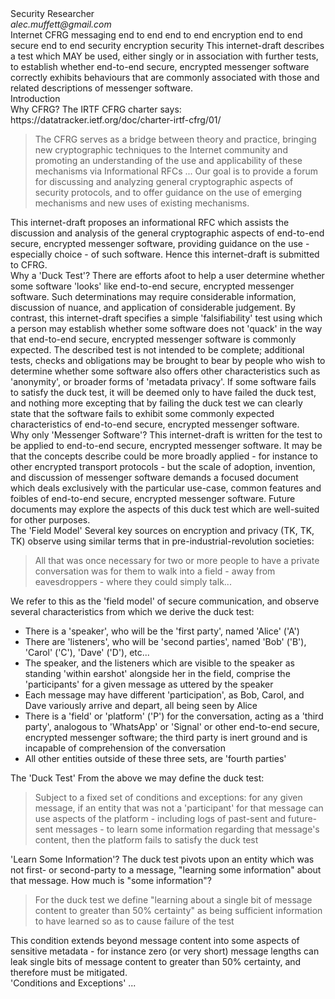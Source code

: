 <?xml version="1.0" encoding="utf-8"?>
<!-- name="GENERATOR" content="github.com/mmarkdown/mmark Mmark Markdown Processor - mmark.miek.nl" -->
<rfc version="3" ipr="trust200902" docName="draft-muffett-end-to-end-secure-messaging-04" submissionType="IETF" category="info" xml:lang="en" xmlns:xi="http://www.w3.org/2001/XInclude" indexInclude="true" consensus="true">

<front>
<title abbrev="e2esm">A 'Duck Test' for End-to-End Secure, Encrypted Messenger Software</title><seriesInfo value="draft-muffett-end-to-end-secure-messaging-04" stream="IETF" status="informational" name="Internet-Draft"></seriesInfo>
<author initials="A." surname="Muffett" fullname="Alec Muffett"><organization>Security Researcher</organization><address><postal><street></street>
</postal><email>alec.muffett@gmail.com</email>
</address></author><date/>
<area>Internet</area>
<workgroup>CFRG</workgroup>
<keyword>messaging</keyword>
<keyword>end to end</keyword>
<keyword>end to end encryption</keyword>
<keyword>end to end secure</keyword>
<keyword>end to end security</keyword>
<keyword>encryption</keyword>
<keyword>security</keyword>

<abstract>
<t>This internet-draft
describes a test
which <bcp14>MAY</bcp14> be used,
either singly
or in association
with further tests,
to establish whether
end-to-end secure,
encrypted messenger software
correctly exhibits behaviours
that are commonly
associated with those
and related descriptions
of messenger software.</t>
</abstract>

</front>

<middle>

<section anchor="introduction"><name>Introduction</name>

<section anchor="why-cfrg"><name>Why CFRG?</name>
<t>The IRTF CFRG charter says:
<eref target="https://datatracker.ietf.org/doc/charter-irtf-cfrg/01/">https://datatracker.ietf.org/doc/charter-irtf-cfrg/01/</eref></t>
<blockquote><t>The CFRG serves as a bridge between theory and practice, bringing
new cryptographic techniques to the Internet community and promoting
an understanding of the use and applicability of these mechanisms
via Informational RFCs ... Our goal is to provide a forum for
discussing and analyzing general cryptographic aspects of security
protocols, and to offer guidance on the use of emerging mechanisms
and new uses of existing mechanisms.</t>
</blockquote><t>This internet-draft proposes an informational RFC which assists the
discussion and analysis of the general cryptographic aspects of
end-to-end secure, encrypted messenger software, providing
guidance on the use - especially choice - of such software.</t>
<t>Hence this internet-draft is submitted to CFRG.</t>
</section>

<section anchor="why-a-duck-test"><name>Why a 'Duck Test'?</name>
<t>There are efforts afoot to help a user determine whether some software
'looks' like end-to-end secure, encrypted messenger software.  Such
determinations may require considerable information, discussion of
nuance, and application of considerable judgement.</t>
<t>By contrast, this internet-draft specifies a simple 'falsifiability'
test using which a person may establish whether some software does not
'quack' in the way that end-to-end secure, encrypted messenger
software is commonly expected.</t>
<t>The described test is not intended to be complete; additional tests,
checks and obligations may be brought to bear by people who wish to
determine whether some software also offers other characteristics such
as 'anonymity', or broader forms of 'metadata privacy'.</t>
<t>If some software fails to satisfy the duck test, it will be deemed
only to have failed the duck test, and nothing more excepting that by
failing the duck test we can clearly state that the software fails to
exhibit some commonly expected characteristics of end-to-end secure,
encrypted messenger software.</t>
</section>

<section anchor="why-only-messenger-software"><name>Why only 'Messenger Software'?</name>
<t>This internet-draft is written for the test to be applied to
end-to-end secure, encrypted messenger software.</t>
<t>It may be that the concepts describe could be more broadly applied -
for instance to other encrypted transport protocols - but the scale of
adoption, invention, and discussion of messenger software demands a
focused document which deals exclusively with the particular use-case,
common features and foibles of end-to-end secure, encrypted messenger
software.</t>
<t>Future documents may explore the aspects of this duck test which are
well-suited for other purposes.</t>
</section>
</section>

<section anchor="the-field-model"><name>The 'Field Model'</name>
<t>Several key sources on encryption and privacy (TK, TK, TK) observe
using similar terms that in pre-industrial-revolution societies:</t>
<blockquote><t>All that was once necessary for two or more people to have a private
conversation was for them to walk into a field - away from
eavesdroppers - where they could simply talk...</t>
</blockquote><t>We refer to this as the 'field model' of secure communication, and
observe several characteristics from which we derive the duck test:</t>

<ul>
<li><t>There is a 'speaker', who will be the 'first party', named 'Alice'
('A')</t>
</li>
<li><t>There are 'listeners', who will be 'second parties', named 'Bob'
('B'), 'Carol' ('C'), 'Dave' ('D'), etc...</t>
</li>
<li><t>The speaker, and the listeners which are visible to the speaker as
standing 'within earshot' alongside her in the field, comprise the
'participants' for a given message as uttered by the speaker</t>
</li>
<li><t>Each message may have different 'participation', as Bob, Carol, and
Dave variously arrive and depart, all being seen by Alice</t>
</li>
<li><t>There is a 'field' or 'platform' ('P') for the conversation, acting
as a 'third party', analogous to 'WhatsApp' or 'Signal' or other
end-to-end secure, encrypted messenger software; the third party is
inert ground and is incapable of comprehension of the conversation</t>
</li>
<li><t>All other entities outside of these three sets, are 'fourth parties'</t>
</li>
</ul>

<section anchor="the-duck-test"><name>The 'Duck Test'</name>
<t>From the above we may define the duck test:</t>
<blockquote><t>Subject to a fixed set of conditions and exceptions: for any given
message, if an entity that was not a 'participant' for that message
can use aspects of the platform - including logs of past-sent and
future-sent messages - to learn some information regarding that
message's content, then the platform fails to satisfy the duck test</t>
</blockquote></section>

<section anchor="learn-some-information"><name>'Learn Some Information'?</name>
<t>The duck test pivots upon an entity which was not first- or
second-party to a message, &quot;learning some information&quot; about that
message.  How much is &quot;some information&quot;?</t>
<blockquote><t>For the duck test we define &quot;learning about a single bit of message
content to greater than 50% certainty&quot; as being sufficient
information to have learned so as to cause failure of the test</t>
</blockquote><t>This condition extends beyond message content into some aspects of
sensitive metadata - for instance zero (or very short) message lengths
can leak single bits of message content to greater than 50% certainty,
and therefore must be mitigated.</t>
</section>

<section anchor="conditions-and-exceptions"><name>'Conditions and Exceptions'</name>
<t>...</t>
</section>
</section>

</middle>

</rfc>
